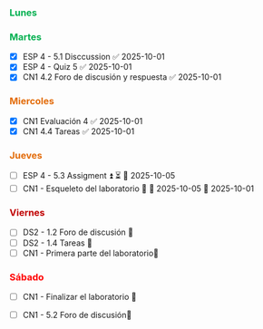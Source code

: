 ### <font color="#00b050">Lunes</font>

### <font color="#00b050">Martes</font>
- [x] ESP 4 - 5.1 Disccussion ✅ 2025-10-01
- [x] ESP 4 - Quiz 5 ✅ 2025-10-01
- [x] CN1 4.2 Foro de discusión y respuesta ✅ 2025-10-01
### <font color="#e36c09">Miercoles</font>
- [x] CN1 Evaluación 4 ✅ 2025-10-01
- [x] CN1 4.4 Tareas ✅ 2025-10-01
### <font color="#e36c09">Jueves</font>
- [ ] ESP 4 - 5.3 Assigment ⏫ ⏳ 📅 2025-10-05 
- [ ] CN1 - Esqueleto del laboratorio 🔺  📅 2025-10-05 🛫 2025-10-01 
### <font color="#c00000">Viernes</font>
- [ ] DS2 - 1.2 Foro de discusión 🔼 
- [ ] DS2 - 1.4 Tareas 🔺 
- [ ] CN1 - Primera parte del laboratorio🔺 
### <font color="#ff0000">Sábado</font>
- [ ]  CN1 - Finalizar el laboratorio 🔺 
- [ ]  CN1 - 5.2 Foro de discusión🔺 

